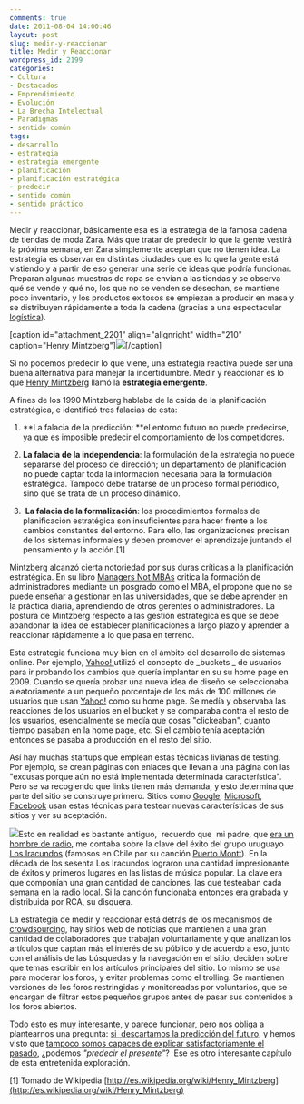 ```yaml
---
comments: true
date: 2011-08-04 14:00:46
layout: post
slug: medir-y-reaccionar
title: Medir y Reaccionar
wordpress_id: 2199
categories:
- Cultura
- Destacados
- Emprendimiento
- Evolución
- La Brecha Intelectual
- Paradigmas
- sentido común
tags:
- desarrollo
- estrategia
- estrategia emergente
- planificación
- planificación estratégica
- predecir
- sentido común
- sentido práctico
---
```


Medir y reaccionar, básicamente esa es la estrategia de la famosa cadena de tiendas de moda Zara. Más que tratar de predecir lo que la gente vestirá la próxima semana, en Zara simplemente aceptan que no tienen idea. La estrategia es observar en distintas ciudades que es lo que la gente está vistiendo y a partir de eso generar una serie de ideas que podría funcionar. Preparan algunas muestras de ropa se envían a las tiendas y se observa qué se vende y qué no, los que no se venden se desechan, se mantiene poco inventario, y los productos exitosos se empiezan a producir en masa y se distribuyen rápidamente a toda la cadena (gracias a una espectacular [logística](http://hbswk.hbs.edu/archive/4652.html)).

[caption id="attachment_2201" align="alignright" width="210" caption="Henry Mintzberg"][![](http://www.lnds.net/blog/wp-content/uploads/2011/08/henry-mintzberg-300x210.jpg)](http://www.lnds.net/blog/wp-content/uploads/2011/08/henry-mintzberg.jpg)[/caption]

Si no podemos predecir lo que viene, una estrategia reactiva puede ser una buena alternativa para manejar la incertidumbre. Medir y reaccionar es lo que [Henry Mintzberg](http://www.mintzberg.org/) llamó la **estrategia emergente**.

A fines de los 1990 Mintzberg hablaba de la caida de la planificación estratégica, e identificó tres falacias de esta:



	
  1. **La falacia de la predicción: **el entorno futuro no puede predecirse, ya que es imposible predecir el comportamiento de los competidores.

	
  2. **La falacia de la independencia**: la formulación de la estrategia no puede separarse del proceso de dirección; un departamento de planificación no puede captar toda la información necesaria para la formulación estratégica. Tampoco debe tratarse de un proceso formal periódico, sino que se trata de un proceso dinámico.

	
  3.  **La falacia de la formalización**: los procedimientos formales de planificación estratégica son insuficientes para hacer frente a los cambios constantes del entorno. Para ello, las organizaciones precisan de los sistemas informales y deben promover el aprendizaje juntando el pensamiento y la acción.[1]


Mintzberg alcanzó cierta notoriedad por sus duras críticas a la planificación estratégica. En su libro [Managers Not MBAs](http://www.amazon.com/gp/product/B001UQ6WW8/ref=as_li_qf_sp_asin_tl?ie=UTF8&tag=lanaturaledel-20&linkCode=as2&camp=217145&creative=399373&creativeASIN=B001UQ6WW8) critica la formación de administradores mediante un posgrado como el MBA, el propone que no se puede enseñar a gestionar en las universidades, que se debe aprender en la práctica diaria, aprendiendo de otros gerentes o administradores. La postura de Mintzberg respecto a las gestión estratégica es que se debe abandonar la idea de establecer planificaciones a largo plazo y aprender a reaccionar rápidamente a lo que pasa en terreno.

Esta estrategia funciona muy bien en el ámbito del desarrollo de sistemas online. Por ejemplo, [Yahoo! ](http://www.yahoo.com)utilizó el concepto de _buckets _ de usuarios para ir probando los cambios que quería implantar en su su home page en 2009. Cuando se quería probar una nueva idea de diseño se seleccionaba aleatoriamente a un pequeño porcentaje de los más de 100 millones de usuarios que usan [Yahoo!](http://www.yahoo.com) como su home page. Se medía y observaba las reacciones de los usuarios en el bucket y se comparaba contra el resto de los usuarios, esencialmente se medía que cosas "clickeaban", cuanto tiempo pasaban en la home page, etc. Si el cambio tenía aceptación entonces se pasaba a producción en el resto del sitio.

Así hay muchas startups que emplean estas técnicas livianas de testing. Por ejemplo, se crean páginas con enlaces que llevan a una página con las "excusas porque aún no está implementada determinada característica". Pero se va recogiendo que links tienen más demanda, y esto determina que parte del sitio se construye primero. Sitios como [Google](http://www.google.com), [Microsoft](http://www.microsoft.com), [Facebook](http://www.facebook.com) usan estas técnicas para testear nuevas características de sus sitios y ver su aceptación.

[![](http://www.lnds.net/blog/wp-content/uploads/2011/08/puerto-mont-300x300.jpg)](http://www.lnds.net/blog/wp-content/uploads/2011/08/puerto-mont.jpg)Esto en realidad es bastante antiguo,  recuerdo que  mi padre, que [era un hombre de radio](http://www.akarru.org/blog/2010/09/el-espiritu-de-la-radio/), me contaba sobre la clave del éxito del grupo uruguayo [Los Iracundos](http://www.losiracundos.com.uy/) (famosos en Chile por su canción [Puerto Montt](http://www.youtube.com/watch?v=5TePzHvg_3g)). En la década de los sesenta Los Iracundos lograron una cantidad impresionante de éxitos y primeros lugares en las listas de música popular. La clave era que componían una gran cantidad de canciones, las que testeaban cada semana en la radio local. Si la canción funcionaba entonces era grabada y distribuida por RCA, su disquera.

La estrategia de medir y reaccionar está detrás de los mecanismos de [crowdsourcing](http://es.wikipedia.org/wiki/Crowdsourcing), hay sitios web de noticias que mantienen a una gran cantidad de colaboradores que trabajan voluntariamente y que analizan los artículos que captan más el interés de su público y de acuerdo a eso, junto con el análisis de las búsquedas y la navegación en el sitio, deciden sobre que temas escribir en los artículos principales del sitio. Lo mismo se usa para moderar los foros, y evitar problemas como el trolling. Se mantienen versiones de los foros restringidas y monitoreadas por voluntarios, que se encargan de filtrar estos pequeños grupos antes de pasar sus contenidos a los foros abiertos.

Todo esto es muy interesante, y parece funcionar, pero nos obliga a plantearnos una pregunta: [si  descartamos la predicción del futuro](http://www.lnds.net/blog/2011/07/predicciones.html), y hemos visto que [tampoco somos capaces de explicar satisfactoriamente el pasado](http://www.lnds.net/blog/2011/07/razonamiento-circular.html), ¿podemos _"predecir el presente"_?  Ese es otro interesante capítulo de esta entretenida exploración.

[1] Tomado de Wikipedia [http://es.wikipedia.org/wiki/Henry_Mintzberg](http://es.wikipedia.org/wiki/Henry_Mintzberg)
